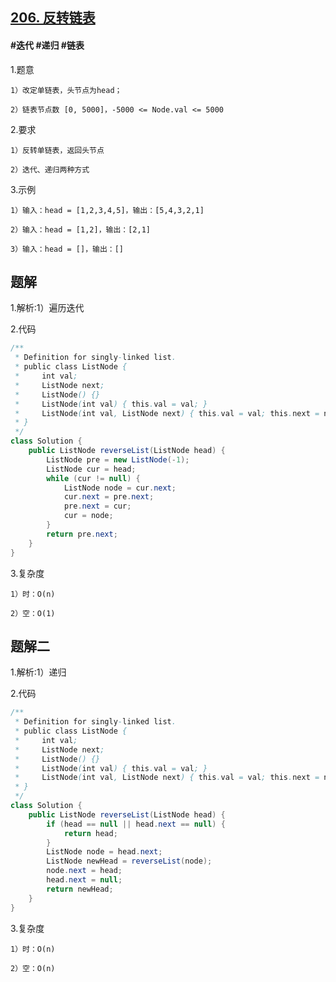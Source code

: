 ## [206. 反转链表](https://leetcode.cn/problems/reverse-linked-list/description/)

#### #迭代 #递归 #链表
1.题意

    1）改定单链表，头节点为head；

    2）链表节点数 [0, 5000]，-5000 <= Node.val <= 5000

2.要求

    1）反转单链表，返回头节点

    2）迭代、递归两种方式

3.示例

    1）输入：head = [1,2,3,4,5]，输出：[5,4,3,2,1]

    2）输入：head = [1,2]，输出：[2,1]

    3）输入：head = []，输出：[]

## 题解
1.解析:1）遍历迭代

2.代码
```java
/**
 * Definition for singly-linked list.
 * public class ListNode {
 *     int val;
 *     ListNode next;
 *     ListNode() {}
 *     ListNode(int val) { this.val = val; }
 *     ListNode(int val, ListNode next) { this.val = val; this.next = next; }
 * }
 */
class Solution {
    public ListNode reverseList(ListNode head) {
        ListNode pre = new ListNode(-1);
        ListNode cur = head;
        while (cur != null) {
            ListNode node = cur.next;
            cur.next = pre.next;
            pre.next = cur;
            cur = node;
        }
        return pre.next;
    }
}
```

3.复杂度

    1）时：O(n)

    2）空：O(1)

## 题解二
1.解析:1）递归

2.代码
```java
/**
 * Definition for singly-linked list.
 * public class ListNode {
 *     int val;
 *     ListNode next;
 *     ListNode() {}
 *     ListNode(int val) { this.val = val; }
 *     ListNode(int val, ListNode next) { this.val = val; this.next = next; }
 * }
 */
class Solution {
    public ListNode reverseList(ListNode head) { 
        if (head == null || head.next == null) {
            return head;
        }
        ListNode node = head.next;
        ListNode newHead = reverseList(node);
        node.next = head;
        head.next = null;
        return newHead;
    }
}
```

3.复杂度

    1）时：O(n)

    2）空：O(n)